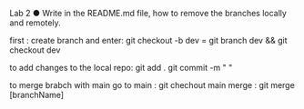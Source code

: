 Lab  2 
 ● Write in the README.md file, how to remove the branches locally and 
remotely.


first : 
create branch and enter:
git checkout -b dev   = git branch dev && git checkout dev

to add changes to the local repo:
git add .
git commit -m " "

to merge brabch with main 
go to main : git chechout main
merge : git merge [branchName]
